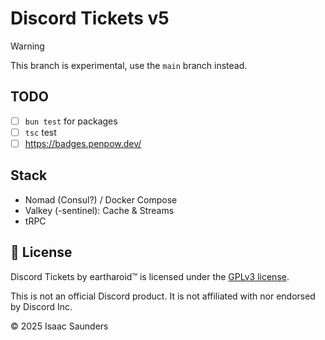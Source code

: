 # Discord Tickets v5

> [!WARNING]
> This branch is experimental, use the `main` branch instead.

## TODO

- [ ] `bun test` for packages
- [ ] `tsc` test
- [ ] <https://badges.penpow.dev/>

## Stack

- Nomad (Consul?) / Docker Compose
- Valkey (-sentinel): Cache & Streams
- tRPC

## 🥱 License

Discord Tickets by eartharoid™️ is licensed under the [GPLv3 license](https://github.com/discord-tickets/bot/blob/main/LICENSE).

This is not an official Discord product. It is not affiliated with nor endorsed by Discord Inc.

© 2025 Isaac Saunders
